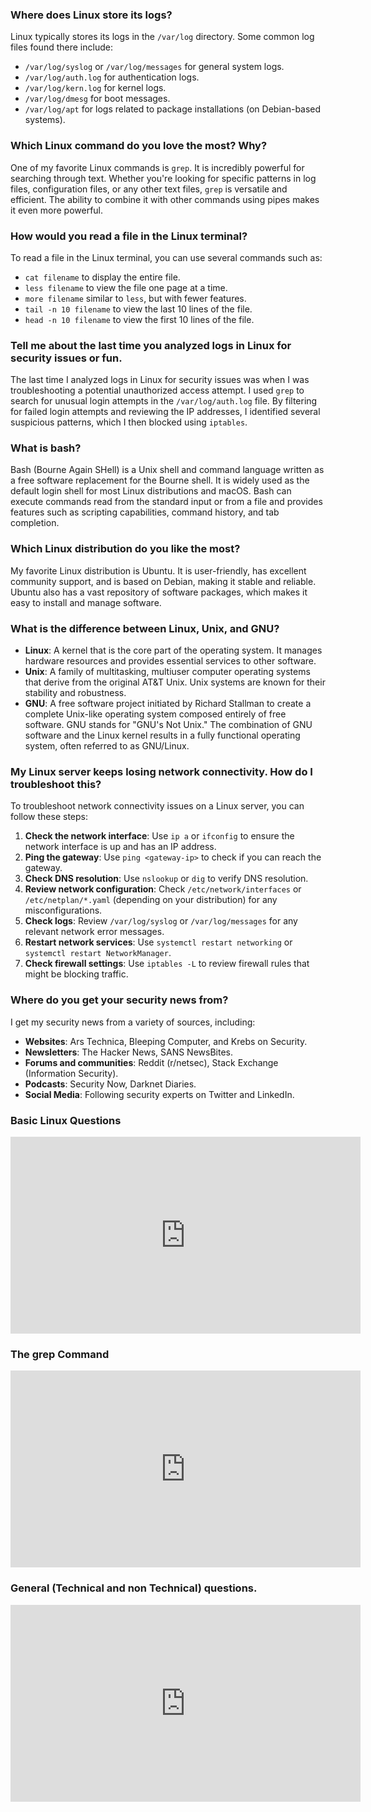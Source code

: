 ### Where does Linux store its logs?

Linux typically stores its logs in the `/var/log` directory. Some common log files found there include:

- `/var/log/syslog` or `/var/log/messages` for general system logs.
- `/var/log/auth.log` for authentication logs.
- `/var/log/kern.log` for kernel logs.
- `/var/log/dmesg` for boot messages.
- `/var/log/apt` for logs related to package installations (on Debian-based systems).

### Which Linux command do you love the most? Why?

One of my favorite Linux commands is `grep`. It is incredibly powerful for searching through text. Whether you're looking for specific patterns in log files, configuration files, or any other text files, `grep` is versatile and efficient. The ability to combine it with other commands using pipes makes it even more powerful.

### How would you read a file in the Linux terminal?

To read a file in the Linux terminal, you can use several commands such as:

- `cat filename` to display the entire file.
- `less filename` to view the file one page at a time.
- `more filename` similar to `less`, but with fewer features.
- `tail -n 10 filename` to view the last 10 lines of the file.
- `head -n 10 filename` to view the first 10 lines of the file.

### Tell me about the last time you analyzed logs in Linux for security issues or fun.

The last time I analyzed logs in Linux for security issues was when I was troubleshooting a potential unauthorized access attempt. I used `grep` to search for unusual login attempts in the `/var/log/auth.log` file. By filtering for failed login attempts and reviewing the IP addresses, I identified several suspicious patterns, which I then blocked using `iptables`.

### What is bash?

Bash (Bourne Again SHell) is a Unix shell and command language written as a free software replacement for the Bourne shell. It is widely used as the default login shell for most Linux distributions and macOS. Bash can execute commands read from the standard input or from a file and provides features such as scripting capabilities, command history, and tab completion.

### Which Linux distribution do you like the most?

My favorite Linux distribution is Ubuntu. It is user-friendly, has excellent community support, and is based on Debian, making it stable and reliable. Ubuntu also has a vast repository of software packages, which makes it easy to install and manage software.

### What is the difference between Linux, Unix, and GNU?

- **Linux**: A kernel that is the core part of the operating system. It manages hardware resources and provides essential services to other software.
- **Unix**: A family of multitasking, multiuser computer operating systems that derive from the original AT&T Unix. Unix systems are known for their stability and robustness.
- **GNU**: A free software project initiated by Richard Stallman to create a complete Unix-like operating system composed entirely of free software. GNU stands for "GNU's Not Unix." The combination of GNU software and the Linux kernel results in a fully functional operating system, often referred to as GNU/Linux.

### My Linux server keeps losing network connectivity. How do I troubleshoot this?

To troubleshoot network connectivity issues on a Linux server, you can follow these steps:

1. **Check the network interface**: Use `ip a` or `ifconfig` to ensure the network interface is up and has an IP address.
2. **Ping the gateway**: Use `ping <gateway-ip>` to check if you can reach the gateway.
3. **Check DNS resolution**: Use `nslookup` or `dig` to verify DNS resolution.
4. **Review network configuration**: Check `/etc/network/interfaces` or `/etc/netplan/*.yaml` (depending on your distribution) for any misconfigurations.
5. **Check logs**: Review `/var/log/syslog` or `/var/log/messages` for any relevant network error messages.
6. **Restart network services**: Use `systemctl restart networking` or `systemctl restart NetworkManager`.
7. **Check firewall settings**: Use `iptables -L` to review firewall rules that might be blocking traffic.

### Where do you get your security news from?

I get my security news from a variety of sources, including:
- **Websites**: Ars Technica, Bleeping Computer, and Krebs on Security.
- **Newsletters**: The Hacker News, SANS NewsBites.
- **Forums and communities**: Reddit (r/netsec), Stack Exchange (Information Security).
- **Podcasts**: Security Now, Darknet Diaries.
- **Social Media**: Following security experts on Twitter and LinkedIn.

### Basic Linux Questions

<iframe width="560" height="315" src="https://www.youtube.com/embed/l0QGLMwR-lY?si=luMPewM8CnwkdAy9" title="YouTube video player" frameborder="0" allow="accelerometer; autoplay; clipboard-write; encrypted-media; gyroscope; picture-in-picture; web-share" referrerpolicy="strict-origin-when-cross-origin" allowfullscreen></iframe>


### The grep Command

<iframe width="560" height="315" src="https://www.youtube.com/embed/Tc_jntovCM0?si=vf_81AjVpbL4BVDQ" title="YouTube video player" frameborder="0" allow="accelerometer; autoplay; clipboard-write; encrypted-media; gyroscope; picture-in-picture; web-share" referrerpolicy="strict-origin-when-cross-origin" allowfullscreen></iframe>


### General (Technical and non Technical) questions.

<iframe width="560" height="315" src="https://www.youtube.com/embed/j06Kg7OkoR0?si=-80hYOxpoxS_rnx4" title="YouTube video player" frameborder="0" allow="accelerometer; autoplay; clipboard-write; encrypted-media; gyroscope; picture-in-picture; web-share" referrerpolicy="strict-origin-when-cross-origin" allowfullscreen></iframe>